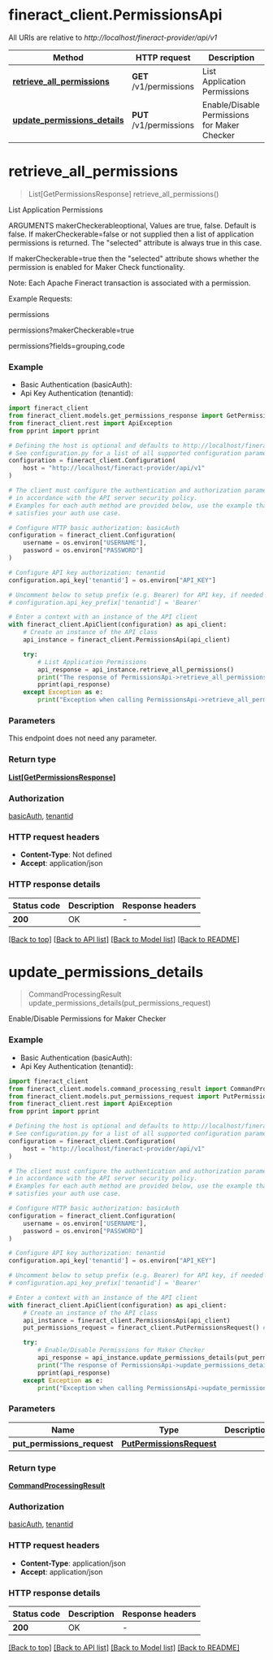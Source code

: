 # fineract_client.PermissionsApi

All URIs are relative to *http://localhost/fineract-provider/api/v1*

Method | HTTP request | Description
------------- | ------------- | -------------
[**retrieve_all_permissions**](PermissionsApi.md#retrieve_all_permissions) | **GET** /v1/permissions | List Application Permissions
[**update_permissions_details**](PermissionsApi.md#update_permissions_details) | **PUT** /v1/permissions | Enable/Disable Permissions for Maker Checker


# **retrieve_all_permissions**
> List[GetPermissionsResponse] retrieve_all_permissions()

List Application Permissions

ARGUMENTS
makerCheckerableoptional, Values are true, false. Default is false.
If makerCheckerable=false or not supplied then a list of application permissions is returned. The "selected" attribute is always true in this case.

If makerCheckerable=true then the "selected" attribute shows whether the permission is enabled for Maker Check functionality.

Note: Each Apache Fineract transaction is associated with a permission.

Example Requests:

permissions


permissions?makerCheckerable=true


permissions?fields=grouping,code

### Example

* Basic Authentication (basicAuth):
* Api Key Authentication (tenantid):

```python
import fineract_client
from fineract_client.models.get_permissions_response import GetPermissionsResponse
from fineract_client.rest import ApiException
from pprint import pprint

# Defining the host is optional and defaults to http://localhost/fineract-provider/api/v1
# See configuration.py for a list of all supported configuration parameters.
configuration = fineract_client.Configuration(
    host = "http://localhost/fineract-provider/api/v1"
)

# The client must configure the authentication and authorization parameters
# in accordance with the API server security policy.
# Examples for each auth method are provided below, use the example that
# satisfies your auth use case.

# Configure HTTP basic authorization: basicAuth
configuration = fineract_client.Configuration(
    username = os.environ["USERNAME"],
    password = os.environ["PASSWORD"]
)

# Configure API key authorization: tenantid
configuration.api_key['tenantid'] = os.environ["API_KEY"]

# Uncomment below to setup prefix (e.g. Bearer) for API key, if needed
# configuration.api_key_prefix['tenantid'] = 'Bearer'

# Enter a context with an instance of the API client
with fineract_client.ApiClient(configuration) as api_client:
    # Create an instance of the API class
    api_instance = fineract_client.PermissionsApi(api_client)

    try:
        # List Application Permissions
        api_response = api_instance.retrieve_all_permissions()
        print("The response of PermissionsApi->retrieve_all_permissions:\n")
        pprint(api_response)
    except Exception as e:
        print("Exception when calling PermissionsApi->retrieve_all_permissions: %s\n" % e)
```



### Parameters

This endpoint does not need any parameter.

### Return type

[**List[GetPermissionsResponse]**](GetPermissionsResponse.md)

### Authorization

[basicAuth](../README.md#basicAuth), [tenantid](../README.md#tenantid)

### HTTP request headers

 - **Content-Type**: Not defined
 - **Accept**: application/json

### HTTP response details

| Status code | Description | Response headers |
|-------------|-------------|------------------|
**200** | OK |  -  |

[[Back to top]](#) [[Back to API list]](../README.md#documentation-for-api-endpoints) [[Back to Model list]](../README.md#documentation-for-models) [[Back to README]](../README.md)

# **update_permissions_details**
> CommandProcessingResult update_permissions_details(put_permissions_request)

Enable/Disable Permissions for Maker Checker

### Example

* Basic Authentication (basicAuth):
* Api Key Authentication (tenantid):

```python
import fineract_client
from fineract_client.models.command_processing_result import CommandProcessingResult
from fineract_client.models.put_permissions_request import PutPermissionsRequest
from fineract_client.rest import ApiException
from pprint import pprint

# Defining the host is optional and defaults to http://localhost/fineract-provider/api/v1
# See configuration.py for a list of all supported configuration parameters.
configuration = fineract_client.Configuration(
    host = "http://localhost/fineract-provider/api/v1"
)

# The client must configure the authentication and authorization parameters
# in accordance with the API server security policy.
# Examples for each auth method are provided below, use the example that
# satisfies your auth use case.

# Configure HTTP basic authorization: basicAuth
configuration = fineract_client.Configuration(
    username = os.environ["USERNAME"],
    password = os.environ["PASSWORD"]
)

# Configure API key authorization: tenantid
configuration.api_key['tenantid'] = os.environ["API_KEY"]

# Uncomment below to setup prefix (e.g. Bearer) for API key, if needed
# configuration.api_key_prefix['tenantid'] = 'Bearer'

# Enter a context with an instance of the API client
with fineract_client.ApiClient(configuration) as api_client:
    # Create an instance of the API class
    api_instance = fineract_client.PermissionsApi(api_client)
    put_permissions_request = fineract_client.PutPermissionsRequest() # PutPermissionsRequest | 

    try:
        # Enable/Disable Permissions for Maker Checker
        api_response = api_instance.update_permissions_details(put_permissions_request)
        print("The response of PermissionsApi->update_permissions_details:\n")
        pprint(api_response)
    except Exception as e:
        print("Exception when calling PermissionsApi->update_permissions_details: %s\n" % e)
```



### Parameters


Name | Type | Description  | Notes
------------- | ------------- | ------------- | -------------
 **put_permissions_request** | [**PutPermissionsRequest**](PutPermissionsRequest.md)|  | 

### Return type

[**CommandProcessingResult**](CommandProcessingResult.md)

### Authorization

[basicAuth](../README.md#basicAuth), [tenantid](../README.md#tenantid)

### HTTP request headers

 - **Content-Type**: application/json
 - **Accept**: application/json

### HTTP response details

| Status code | Description | Response headers |
|-------------|-------------|------------------|
**200** | OK |  -  |

[[Back to top]](#) [[Back to API list]](../README.md#documentation-for-api-endpoints) [[Back to Model list]](../README.md#documentation-for-models) [[Back to README]](../README.md)

